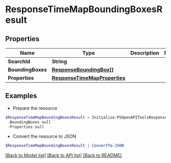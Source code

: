 # ResponseTimeMapBoundingBoxesResult
## Properties

Name | Type | Description | Notes
------------ | ------------- | ------------- | -------------
**SearchId** | **String** |  | 
**BoundingBoxes** | [**ResponseBoundingBox[]**](ResponseBoundingBox.md) |  | 
**Properties** | [**ResponseTimeMapProperties**](ResponseTimeMapProperties.md) |  | 

## Examples

- Prepare the resource
```powershell
$ResponseTimeMapBoundingBoxesResult = Initialize-PSOpenAPIToolsResponseTimeMapBoundingBoxesResult  -SearchId null `
 -BoundingBoxes null `
 -Properties null
```

- Convert the resource to JSON
```powershell
$ResponseTimeMapBoundingBoxesResult | ConvertTo-JSON
```

[[Back to Model list]](../README.md#documentation-for-models) [[Back to API list]](../README.md#documentation-for-api-endpoints) [[Back to README]](../README.md)

